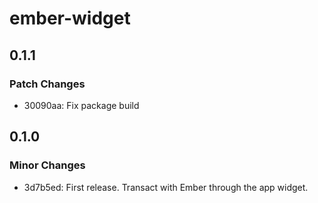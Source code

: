 # ember-widget

## 0.1.1

### Patch Changes

- 30090aa: Fix package build

## 0.1.0

### Minor Changes

- 3d7b5ed: First release. Transact with Ember through the app widget.
